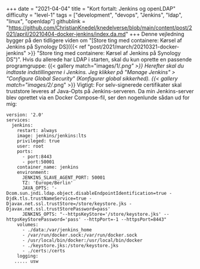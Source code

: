 +++
date = "2021-04-04"
title = "Kort fortalt: Jenkins og openLDAP"
difficulty = "level-1"
tags = ["development", "devops", "Jenkins", "ldap", "linux", "openldap"]
githublink = "https://github.com/ChristianKnedel/knedelverse/blob/main/content/post/2021/april/20210404-docker-jenkins/index.da.md"
+++
Denne vejledning bygger på den tidligere viden om "[Store ting med containere: Kørsel af Jenkins på Synology DS]({{< ref "post/2021/march/20210321-docker-jenkins" >}} "Store ting med containere: Kørsel af Jenkins på Synology DS")". Hvis du allerede har LDAP i starten, skal du kun oprette en passende programgruppe:
{{< gallery match="images/1/*.png" >}}
Herefter skal du indtaste indstillingerne i Jenkins. Jeg klikker på "Manage Jenkins" > "Configure Global Security" (Konfigurer global sikkerhed).
{{< gallery match="images/2/*.png" >}}
Vigtigt: For selv-signerede certifikater skal truststore leveres af Java-Opts på Jenkins-serveren. Da min Jenkins-server blev oprettet via en Docker Compose-fil, ser den nogenlunde sådan ud for mig:
```
version: '2.0'
services:
  jenkins:
    restart: always
    image: jenkins/jenkins:lts
    privileged: true
    user: root
    ports:
      - port:8443
      - port:50001
    container_name: jenkins
    environment:
      JENKINS_SLAVE_AGENT_PORT: 50001
      TZ: 'Europe/Berlin'
      JAVA_OPTS: '-Dcom.sun.jndi.ldap.object.disableEndpointIdentification=true -Djdk.tls.trustNameService=true -Djavax.net.ssl.trustStore=/store/keystore.jks -Djavax.net.ssl.trustStorePassword=pass'
      JENKINS_OPTS: "--httpsKeyStore='/store/keystore.jks' --httpsKeyStorePassword='pass' --httpPort=-1 --httpsPort=8443"
    volumes:
      - ./data:/var/jenkins_home
      - /var/run/docker.sock:/var/run/docker.sock
      - /usr/local/bin/docker:/usr/local/bin/docker
      - ./keystore.jks:/store/keystore.jks
      - ./certs:/certs
    logging:
   ..... usw

   ```